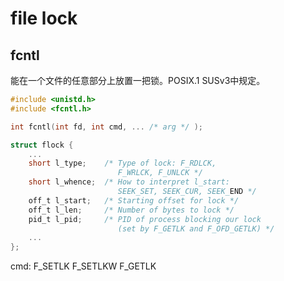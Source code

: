 # file lock

## fcntl
能在一个文件的任意部分上放置一把锁。POSIX.1 SUSv3中规定。

```c
#include <unistd.h>
#include <fcntl.h>

int fcntl(int fd, int cmd, ... /* arg */ );

struct flock {
    ...
    short l_type;    /* Type of lock: F_RDLCK,
                        F_WRLCK, F_UNLCK */
    short l_whence;  /* How to interpret l_start:
                        SEEK_SET, SEEK_CUR, SEEK_END */
    off_t l_start;   /* Starting offset for lock */
    off_t l_len;     /* Number of bytes to lock */
    pid_t l_pid;     /* PID of process blocking our lock
                        (set by F_GETLK and F_OFD_GETLK) */
    ...
};
```
cmd: F_SETLK F_SETLKW F_GETLK

